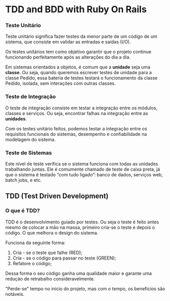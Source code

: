 # TDD and BDD with Ruby On Rails

### Teste Unitário
Teste unitário significa fazer testes da menor parte de um código de um sistema, que consiste em validar as entradas e saídas (I/O).

Os testes unitários tem como objetivo garantir que o projeto continue funcionando perfeitamente após as alterações do dia a dia.

Em sistemas orientados a objetos, é comum que a **unidade** seja uma **classe**. Ou seja, quando queremos escrever testes de unidade para a classe Pedido, essa bateria de testes testará o funcionamento da classe Pedido, isolada, sem interações com outras classes.

### Teste de Integração

O teste de integração consiste em testar a integração entre os módulos, classes e serviços. Ou seja, encontrar falhas na integração entre as **unidades**.

Com os testes unitário feitos, podemos testar a integração entre os requisitos funcionais do sistemas, desempenho e confiabilidade na modelagem do sistema.

### Teste de Sistemas

Este nível de teste verifica se o sistema funciona com todas as unidades trabalhando juntas. Ele é comumente chamado de teste de caixa preta, já que o sistema é testado “com tudo ligado”: banco de dados, serviços web, batch jobs, e etc.

## TDD (Test Driven Development)

### O que é TDD?

TDD é o desenvolvimento guiado por testes. Ou seja o teste é feito antes mesmo de colocar a mão na massa, primeiro cria-se o teste e depois o código. O que melhora o design do sistema.

Funciona da seguinte forma:

1. Cria - se o teste que falhe (RED);
2. Cria - se o código para passar no teste (GREEN);
3. Refatore o código;

Dessa forma o seu código ganha uma qualidade maior e garante uma redução de retrabalho consideravelmente.

"Perde-se" tempo no inicio do projeto, mas com o tempo, os benefícios são notáveis.
 
